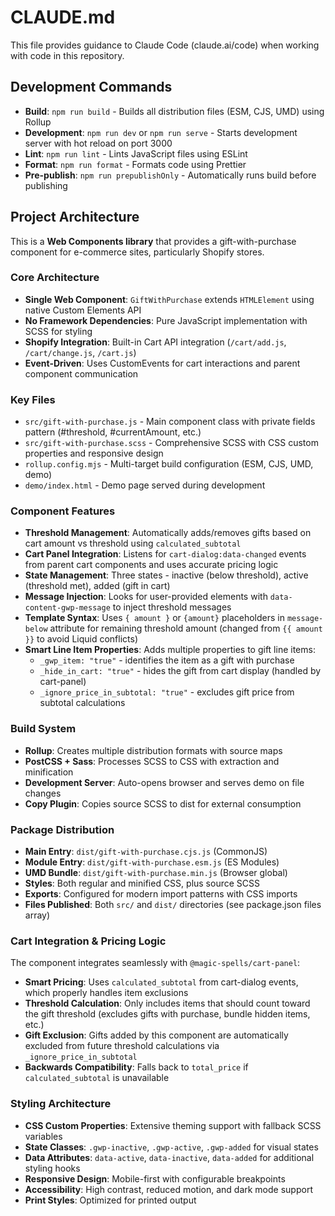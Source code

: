 # CLAUDE.md

This file provides guidance to Claude Code (claude.ai/code) when working with code in this repository.

## Development Commands

- **Build**: `npm run build` - Builds all distribution files (ESM, CJS, UMD) using Rollup
- **Development**: `npm run dev` or `npm run serve` - Starts development server with hot reload on port 3000
- **Lint**: `npm run lint` - Lints JavaScript files using ESLint
- **Format**: `npm run format` - Formats code using Prettier
- **Pre-publish**: `npm run prepublishOnly` - Automatically runs build before publishing

## Project Architecture

This is a **Web Components library** that provides a gift-with-purchase component for e-commerce sites, particularly Shopify stores.

### Core Architecture

- **Single Web Component**: `GiftWithPurchase` extends `HTMLElement` using native Custom Elements API
- **No Framework Dependencies**: Pure JavaScript implementation with SCSS for styling
- **Shopify Integration**: Built-in Cart API integration (`/cart/add.js`, `/cart/change.js`, `/cart.js`)
- **Event-Driven**: Uses CustomEvents for cart interactions and parent component communication

### Key Files

- `src/gift-with-purchase.js` - Main component class with private fields pattern (#threshold, #currentAmount, etc.)
- `src/gift-with-purchase.scss` - Comprehensive SCSS with CSS custom properties and responsive design
- `rollup.config.mjs` - Multi-target build configuration (ESM, CJS, UMD, demo)
- `demo/index.html` - Demo page served during development

### Component Features

- **Threshold Management**: Automatically adds/removes gifts based on cart amount vs threshold using `calculated_subtotal`
- **Cart Panel Integration**: Listens for `cart-dialog:data-changed` events from parent cart components and uses accurate pricing logic
- **State Management**: Three states - inactive (below threshold), active (threshold met), added (gift in cart)
- **Message Injection**: Looks for user-provided elements with `data-content-gwp-message` to inject threshold messages
- **Template Syntax**: Uses `{ amount }` or `{amount}` placeholders in `message-below` attribute for remaining threshold amount (changed from `{{ amount }}` to avoid Liquid conflicts)
- **Smart Line Item Properties**: Adds multiple properties to gift line items:
  - `_gwp_item: "true"` - identifies the item as a gift with purchase
  - `_hide_in_cart: "true"` - hides the gift from cart display (handled by cart-panel)
  - `_ignore_price_in_subtotal: "true"` - excludes gift price from subtotal calculations

### Build System

- **Rollup**: Creates multiple distribution formats with source maps
- **PostCSS + Sass**: Processes SCSS to CSS with extraction and minification
- **Development Server**: Auto-opens browser and serves demo on file changes
- **Copy Plugin**: Copies source SCSS to dist for external consumption

### Package Distribution

- **Main Entry**: `dist/gift-with-purchase.cjs.js` (CommonJS)
- **Module Entry**: `dist/gift-with-purchase.esm.js` (ES Modules) 
- **UMD Bundle**: `dist/gift-with-purchase.min.js` (Browser global)
- **Styles**: Both regular and minified CSS, plus source SCSS
- **Exports**: Configured for modern import patterns with CSS imports
- **Files Published**: Both `src/` and `dist/` directories (see package.json files array)

### Cart Integration & Pricing Logic

The component integrates seamlessly with `@magic-spells/cart-panel`:
- **Smart Pricing**: Uses `calculated_subtotal` from cart-dialog events, which properly handles item exclusions
- **Threshold Calculation**: Only includes items that should count toward the gift threshold (excludes gifts with purchase, bundle hidden items, etc.)
- **Gift Exclusion**: Gifts added by this component are automatically excluded from future threshold calculations via `_ignore_price_in_subtotal`
- **Backwards Compatibility**: Falls back to `total_price` if `calculated_subtotal` is unavailable

### Styling Architecture

- **CSS Custom Properties**: Extensive theming support with fallback SCSS variables
- **State Classes**: `.gwp-inactive`, `.gwp-active`, `.gwp-added` for visual states
- **Data Attributes**: `data-active`, `data-inactive`, `data-added` for additional styling hooks
- **Responsive Design**: Mobile-first with configurable breakpoints
- **Accessibility**: High contrast, reduced motion, and dark mode support
- **Print Styles**: Optimized for printed output